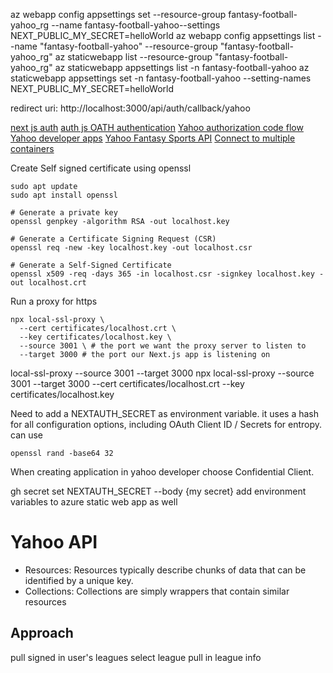 az webapp config appsettings set --resource-group fantasy-football-yahoo_rg --name fantasy-football-yahoo--settings NEXT_PUBLIC_MY_SECRET=helloWorld
az webapp config appsettings list --name "fantasy-football-yahoo" --resource-group "fantasy-football-yahoo_rg"
az staticwebapp list --resource-group "fantasy-football-yahoo_rg"
az staticwebapp appsettings list -n fantasy-football-yahoo
az staticwebapp appsettings set -n fantasy-football-yahoo --setting-names NEXT_PUBLIC_MY_SECRET=helloWorld

redirect uri: http://localhost:3000/api/auth/callback/yahoo


[next js auth](https://nextjs.org/docs/pages/building-your-application/routing/authenticating)
[auth js OATH authentication](https://authjs.dev/getting-started/oauth-tutorial)
[Yahoo authorization code flow](https://developer.yahoo.com/oauth2/guide/flows_authcode/#refresh-token-label)
[Yahoo developer apps](https://developer.yahoo.com/apps/)
[Yahoo Fantasy Sports API](https://developer.yahoo.com/fantasysports/guide/)
[Connect to multiple containers](https://code.visualstudio.com/remote/advancedcontainers/connect-multiple-containers)


Create Self signed certificate using openssl
```
sudo apt update
sudo apt install openssl

# Generate a private key
openssl genpkey -algorithm RSA -out localhost.key

# Generate a Certificate Signing Request (CSR)
openssl req -new -key localhost.key -out localhost.csr

# Generate a Self-Signed Certificate
openssl x509 -req -days 365 -in localhost.csr -signkey localhost.key -out localhost.crt

```
Run a proxy for https
```
npx local-ssl-proxy \
  --cert certificates/localhost.crt \
  --key certificates/localhost.key \
  --source 3001 \ # the port we want the proxy server to listen to
  --target 3000 # the port our Next.js app is listening on
```

local-ssl-proxy --source 3001 --target 3000 
npx local-ssl-proxy --source 3001 --target 3000 --cert certificates/localhost.crt --key certificates/localhost.key


Need to add a NEXTAUTH_SECRET as environment variable. it uses a hash for all configuration options, including OAuth Client ID / Secrets for entropy.
can use 
```
openssl rand -base64 32
```

When creating application in yahoo developer choose Confidential Client.

gh secret set NEXTAUTH_SECRET --body {my secret}
add environment variables to azure static web app as well

# Yahoo API
- Resources: Resources typically describe chunks of data that can be identified by a unique key.
- Collections: Collections are simply wrappers that contain similar resources

## Approach
pull signed in user's leagues
select league
pull in league info
